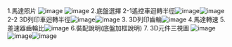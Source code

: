 1.馬達照片
![image](n20馬達.jpeg)
![image](EV3馬達.jpg)
2.底盤選擇
  2-1遙控車迴轉半徑![image](搖1.jpg)![image](搖2.jpg)
  2-2 3D列印車迴轉半徑![image](自1.jpg)![image](自2.jpg)
3. 3D列印齒輪![image](齒輪.jpg)
4.馬達轉速
5.差速器齒輪比![image](差速器.jpg)
6.裝配說明(底盤加框說明)
7. 3D元件三視圖          ![image](視圖.png)![image](上視圖.png)![image](側視圖.png)
